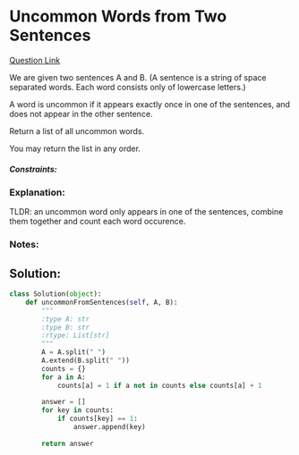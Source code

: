 # Uncommon Words from Two Sentences  

[Question Link](https://leetcode.com/problems/uncommon-words-from-two-sentences/)  

We are given two sentences A and B.  (A sentence is a string of space separated words.  Each word consists only of lowercase letters.)  

A word is uncommon if it appears exactly once in one of the sentences, and does not appear in the other sentence.  

Return a list of all uncommon words.   

You may return the list in any order.  

##### Constraints:

### Explanation:
TLDR: an uncommon word only appears in one of the sentences, combine them together and count each word occurence.

### Notes:


## Solution:
```Python
class Solution(object):
    def uncommonFromSentences(self, A, B):
        """
        :type A: str
        :type B: str
        :rtype: List[str]
        """
        A = A.split(" ")
        A.extend(B.split(" "))
        counts = {}
        for a in A:
            counts[a] = 1 if a not in counts else counts[a] + 1
        
        answer = []
        for key in counts:
            if counts[key] == 1:
                answer.append(key)
        
        return answer
```